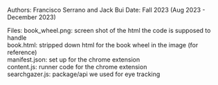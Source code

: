 Authors: Francisco Serrano and Jack Bui
Date: Fall 2023 (Aug 2023 - December 2023)

Files: 
    book_wheel.png: screen shot of the html the code is supposed to handle  
    book.html: stripped down html for the book wheel in the image (for reference)  
    manifest.json: set up for the chrome extension  
    content.js: runner code for the chrome extension  
    searchgazer.js: package/api we used for eye tracking  